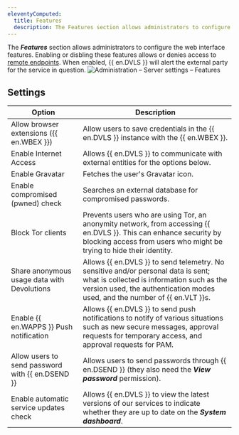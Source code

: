 ```yaml
---
eleventyComputed:
  title: Features
  description: The Features section allows administrators to configure the web interface features.
---
```

The ***Features*** section allows administrators to configure the web interface features. Enabling or disbling these features allows or denies access to [remote endpoints](/kb/devolutions-server/knowledge-base/internet-endpoints-server/). When enabled, {{ en.DVLS }} will alert the external party for the service in question.
![Administration – Server settings – Features](https://cdnweb.devolutions.net/docs/DVLS2019_2024_1.png)

## Settings
| Option                                           | Description                                                                                                          |
|--------------------------------------------------|----------------------------------------------------------------------------------------------------------------------|
| Allow browser extensions ({{ en.WBEX }})         | Allow users to save credentials in the {{ en.DVLS }} instance with the {{ en.WBEX }}.                                |
| Enable Internet Access                           | Allows {{ en.DVLS }} to communicate with external entities for the options below.                                    |
| Enable Gravatar                                  | Fetches the user's Gravatar icon.                                                                                    |
| Enable compromised (pwned) check                 | Searches an external database for compromised passwords.                                                             |
| Block Tor clients                                | Prevents users who are using Tor, an anonymity network, from accessing {{ en.DVLS }}. This can enhance security by blocking access from users who might be trying to hide their identity. |
| Share anonymous usage data with Devolutions      | Allows {{ en.DVLS }} to send telemetry. No sensitive and/or personal data is sent; what is collected is information such as the version used, the authentication modes used, and the number of {{ en.VLT }}s. |
| Enable {{ en.WAPPS }} Push notification          | Allows {{ en.DVLS }} to send push notifications to notify of various situations such as new secure messages, approval requests for temporary access, and approval requests for PAM. |
| Allow users to send password with {{ en.DSEND }} | Allows users to send passwords through {{ en.DSEND }} (they also need the ***View password*** permission). |
| Enable automatic service updates check           | Allows {{ en.DVLS }} to view the latest versions of our services to indicate whether they are up to date on the ***System dashboard***. |